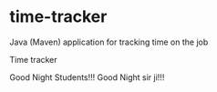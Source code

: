 # time-tracker
Java (Maven) application for tracking time on the job

Time tracker

Good Night Students!!!
Good Night sir ji!!!
